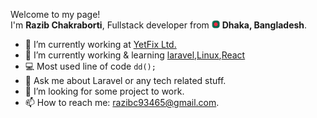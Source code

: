 Welcome to my page! </br> I'm <b>Razib Chakraborti</b>, Fullstack developer from <img src="./assets/bangladeshFlag.png" width="13"/> <b>Dhaka,                   Bangladesh</b>.</p>
    
- 🔭 I’m currently working at [YetFix Ltd.](https://yetfix.com)
- 🌱 I’m currently working & learning [laravel](https://laravel.com),[Linux](https://www.redhat.com/en/topics/linux/),[React](https://reactjs.org/)
- 💻 Most used line of code `dd();`
- 💬 Ask me about Laravel or any tech related stuff.
- 🤔 I’m looking for some project to work.
- 📫 How to reach me: razibc93465@gmail.com.
